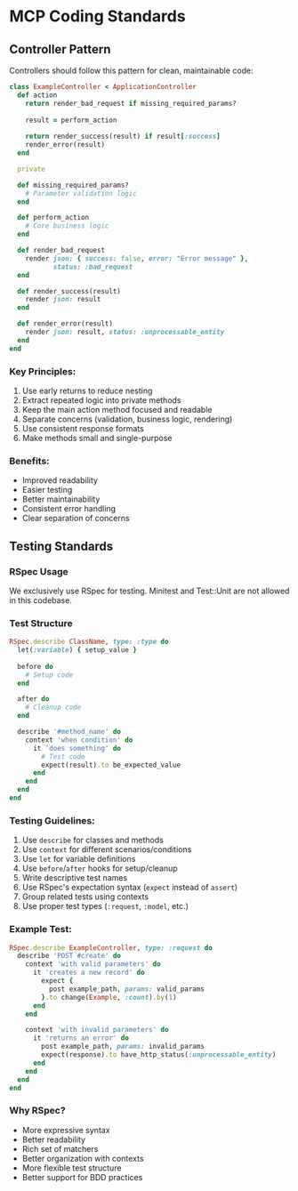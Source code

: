 # MCP Coding Standards

## Controller Pattern

Controllers should follow this pattern for clean, maintainable code:

```ruby
class ExampleController < ApplicationController
  def action
    return render_bad_request if missing_required_params?
    
    result = perform_action
    
    return render_success(result) if result[:success]
    render_error(result)
  end

  private

  def missing_required_params?
    # Parameter validation logic
  end

  def perform_action
    # Core business logic
  end

  def render_bad_request
    render json: { success: false, error: "Error message" }, 
           status: :bad_request
  end

  def render_success(result)
    render json: result
  end

  def render_error(result)
    render json: result, status: :unprocessable_entity
  end
end
```

### Key Principles:
1. Use early returns to reduce nesting
2. Extract repeated logic into private methods
3. Keep the main action method focused and readable
4. Separate concerns (validation, business logic, rendering)
5. Use consistent response formats
6. Make methods small and single-purpose

### Benefits:
- Improved readability
- Easier testing
- Better maintainability
- Consistent error handling
- Clear separation of concerns

## Testing Standards

### RSpec Usage
We exclusively use RSpec for testing. Minitest and Test::Unit are not allowed in this codebase.

### Test Structure
```ruby
RSpec.describe ClassName, type: :type do
  let(:variable) { setup_value }
  
  before do
    # Setup code
  end

  after do
    # Cleanup code
  end

  describe '#method_name' do
    context 'when condition' do
      it 'does something' do
        # Test code
        expect(result).to be_expected_value
      end
    end
  end
end
```

### Testing Guidelines:
1. Use `describe` for classes and methods
2. Use `context` for different scenarios/conditions
3. Use `let` for variable definitions
4. Use `before`/`after` hooks for setup/cleanup
5. Write descriptive test names
6. Use RSpec's expectation syntax (`expect` instead of `assert`)
7. Group related tests using contexts
8. Use proper test types (`:request`, `:model`, etc.)

### Example Test:
```ruby
RSpec.describe ExampleController, type: :request do
  describe 'POST #create' do
    context 'with valid parameters' do
      it 'creates a new record' do
        expect {
          post example_path, params: valid_params
        }.to change(Example, :count).by(1)
      end
    end

    context 'with invalid parameters' do
      it 'returns an error' do
        post example_path, params: invalid_params
        expect(response).to have_http_status(:unprocessable_entity)
      end
    end
  end
end
```

### Why RSpec?
- More expressive syntax
- Better readability
- Rich set of matchers
- Better organization with contexts
- More flexible test structure
- Better support for BDD practices 
